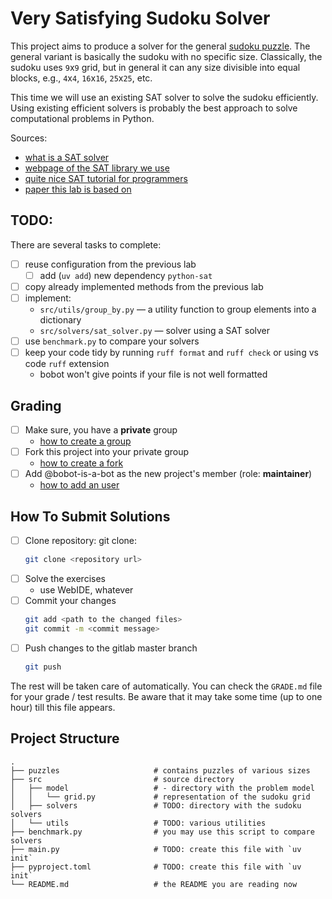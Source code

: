 # Very Satisfying Sudoku Solver

This project aims to produce a solver for the general [sudoku puzzle](https://en.wikipedia.org/wiki/Sudoku). The general variant is basically the sudoku with no specific size. Classically, the sudoku uses `9`x`9` grid, but in general it can any size divisible into equal blocks, e.g., `4`x`4`, `16`x`16`, `25`x`25`, etc.

This time we will use an existing SAT solver to solve the sudoku efficiently. Using existing efficient solvers is probably the best approach to solve computational problems in Python.

Sources:
- [what is a SAT solver](https://en.wikipedia.org/wiki/Solver)
- [webpage of the SAT library we use](https://pysathq.github.io/)
- [quite nice SAT tutorial for programmers](https://sat.inesc-id.pt/~ines/publications/aimath06.pdf)
- [paper this lab is based on](https://sat.inesc-id.pt/~ines/publications/aimath06.pdf)

## TODO: 

There are several tasks to complete:
- [ ] reuse configuration from the previous lab
    - [ ] add (`uv add`) new dependency `python-sat`
- [ ] copy already implemented methods from the previous lab
- [ ] implement:
    - `src/utils/group_by.py` — a utility function to group elements into a dictionary
    - `src/solvers/sat_solver.py` — solver using a SAT solver
- [ ] use `benchmark.py` to compare your solvers
- [ ] keep your code tidy by running `ruff format` and `ruff check` or using vs code `ruff` extension
    - bobot won't give points if your file is not well formatted 


## Grading

* [ ] Make sure, you have a **private** group
  * [how to create a group](https://docs.gitlab.com/ee/user/group/#create-a-group)
* [ ] Fork this project into your private group
  * [how to create a fork](https://docs.gitlab.com/ee/user/project/repository/forking_workflow.html#creating-a-fork)
* [ ] Add @bobot-is-a-bot as the new project's member (role: **maintainer**)
  * [how to add an user](https://docs.gitlab.com/ee/user/project/members/index.html#add-a-user)

## How To Submit Solutions

* [ ] Clone repository: git clone:
    ```bash
    git clone <repository url>
    ```
* [ ] Solve the exercises
    * use WebIDE, whatever
* [ ] Commit your changes
    ```bash
    git add <path to the changed files>
    git commit -m <commit message>
    ```
* [ ] Push changes to the gitlab master branch
    ```bash
    git push 
    ```

The rest will be taken care of automatically. You can check the `GRADE.md` file for your grade / test results. Be aware that it may take some time (up to one hour) till this file appears.

## Project Structure

    .
    ├── puzzles                     # contains puzzles of various sizes
    ├── src                         # source directory
    │   ├── model                   # - directory with the problem model 
    │   │   └── grid.py             # representation of the sudoku grid
    │   ├── solvers                 # TODO: directory with the sudoku solvers
    │   └── utils                   # TODO: various utilities              
    ├── benchmark.py                # you may use this script to compare solvers
    ├── main.py                     # TODO: create this file with `uv init`
    ├── pyproject.toml              # TODO: create this file with `uv init`
    └── README.md                   # the README you are reading now